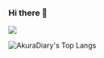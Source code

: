 ### Hi there 👋

<!--
**gmorgan9/gmorgan9** is a ✨ _special_ ✨ repository because its `README.md` (this file) appears on your GitHub profile.

Here are some ideas to get you started:

- 🔭 I’m currently working on ...
- 🌱 I’m currently learning ...
- 👯 I’m looking to collaborate on ...
- 🤔 I’m looking for help with ...
- 💬 Ask me about ...
- 📫 How to reach me: ...
- 😄 Pronouns: ...
- ⚡ Fun fact: ...
-->

<!--![Anurag's GitHub stats](https://github-readme-stats.vercel.app/api?username=gmorgan9&theme=nord&show_icons=true)-->

![](http://github-profile-summary-cards.vercel.app/api/cards/productive-time?username=gmorgan9&theme=nord_bright&utcOffset=8)
<!--<img src="https://github-readme-streak-stats.herokuapp.com/?user=gmorgan9&theme=nord" alt="mystreak"/>-->
![AkuraDiary's Top Langs](https://github-readme-stats.vercel.app/api/top-langs/?username=gmorgan9&theme=nord&layout=compact)
